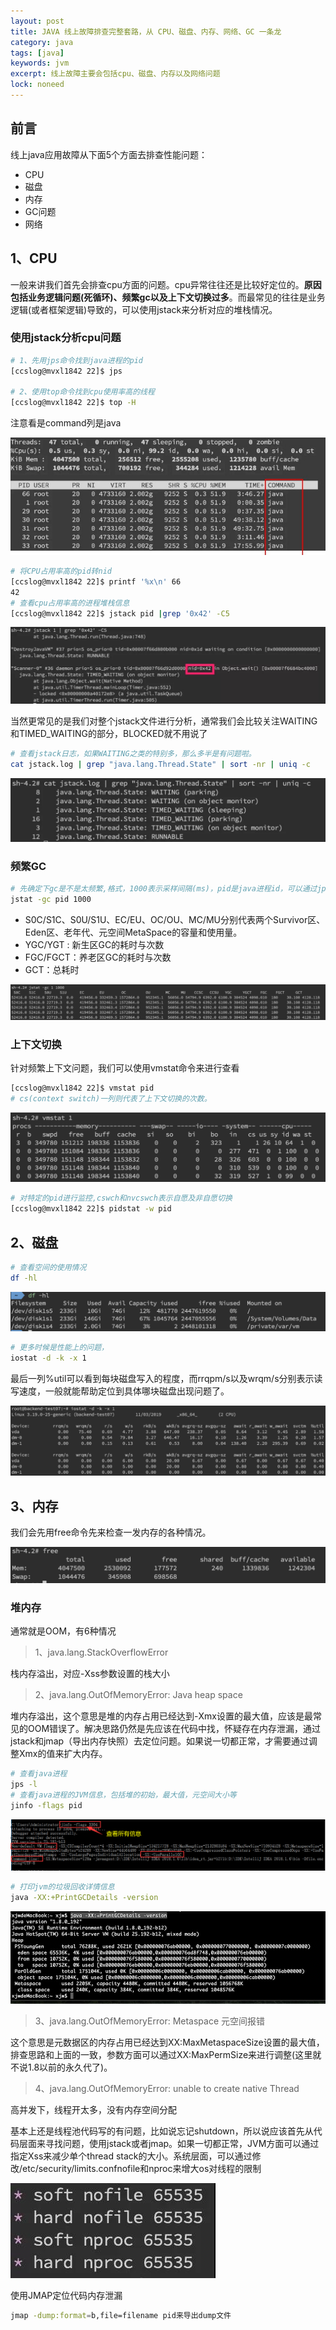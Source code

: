 ```yaml
---
layout: post
title: JAVA 线上故障排查完整套路，从 CPU、磁盘、内存、网络、GC 一条龙
category: java
tags: [java]
keywords: jvm
excerpt: 线上故障主要会包括cpu、磁盘、内存以及网络问题
lock: noneed
---
```


## 前言

线上java应用故障从下面5个方面去排查性能问题：

- CPU
- 磁盘
- 内存
- GC问题
- 网络

## 1、CPU

一般来讲我们首先会排查cpu方面的问题。cpu异常往往还是比较好定位的。**原因包括业务逻辑问题(死循环)、频繁gc以及上下文切换过多**。而最常见的往往是业务逻辑(或者框架逻辑)导致的，可以使用jstack来分析对应的堆栈情况。

### 使用jstack分析cpu问题

```sh
# 1、先用jps命令找到java进程的pid
[ccslog@mvxl1842 22]$ jps

# 2、使用top命令找到cpu使用率高的线程
[ccslog@mvxl1842 22]$ top -H
```

注意看是command列是java

![](\assets\images\2020\java\top-java.jpg)

```sh
# 将CPU占用率高的pid转nid
[ccslog@mvxl1842 22]$ printf '%x\n' 66
42
# 查看cpu占用率高的进程堆栈信息
[ccslog@mvxl1842 22]$ jstack pid |grep '0x42' -C5
```

![](\assets\images\2020\java\top-java-2.jpg)

当然更常见的是我们对整个jstack文件进行分析，通常我们会比较关注WAITING和TIMED_WAITING的部分，BLOCKED就不用说了

```sh
# 查看jstack日志，如果WAITING之类的特别多，那么多半是有问题啦。
cat jstack.log | grep "java.lang.Thread.State" | sort -nr | uniq -c
```

![](\assets\images\2020\java\jstack-log.jpg)

### 频繁GC

```sh
# 先确定下gc是不是太频繁,格式，1000表示采样间隔(ms)，pid是java进程id，可以通过jps命令获取，或者top命令获取
jstat -gc pid 1000
```

- S0C/S1C、S0U/S1U、EC/EU、OC/OU、MC/MU分别代表两个Survivor区、Eden区、老年代、元空间MetaSpace的容量和使用量。
- YGC/YGT : 新生区GC的耗时与次数
- FGC/FGCT：养老区GC的耗时与次数
- GCT：总耗时

![](\assets\images\2020\java\top-java-3.jpg)

### 上下文切换

针对频繁上下文问题，我们可以使用vmstat命令来进行查看

```sh
[ccslog@mvxl1842 22]$ vmstat pid 
# cs(context switch)一列则代表了上下文切换的次数。
```

![](\assets\images\2020\java\top-java-4.jpg)

```sh
# 对特定的pid进行监控,cswch和nvcswch表示自愿及非自愿切换
[ccslog@mvxl1842 22]$ pidstat -w pid 
```



## 2、磁盘

```sh
# 查看空间的使用情况
df -hl
```

![](\assets\images\2020\java\df-hl.png)

```sh
# 更多时候是性能上的问题，
iostat -d -k -x 1
```

最后一列%util可以看到每块磁盘写入的程度，而rrqpm/s以及wrqm/s分别表示读写速度，一般就能帮助定位到具体哪块磁盘出现问题了。

![](\assets\images\2020\java\iostat.png)

## 3、内存

我们会先用free命令先来检查一发内存的各种情况。

![](\assets\images\2020\java\top-java-6.jpg)

### 堆内存

通常就是OOM，有6种情况

> 1、java.lang.StackOverflowError

栈内存溢出，对应-Xss参数设置的栈大小

> 2、java.lang.OutOfMemoryError: Java heap space

堆内存溢出，这个意思是堆的内存占用已经达到-Xmx设置的最大值，应该是最常见的OOM错误了。解决思路仍然是先应该在代码中找，怀疑存在内存泄漏，通过jstack和jmap（导出内存快照）去定位问题。如果说一切都正常，才需要通过调整Xmx的值来扩大内存。

```sh
# 查看java进程 
jps -l
# 查看java进程的JVM信息，包括堆的初始，最大值，元空间大小等
jinfo -flags pid
```

![](\assets\images\2020\java\jinfo.png)

```sh
# 打印jvm的垃圾回收详情信息
java -XX:+PrintGCDetails -version
```

![](\assets\images\2020\java\java-print-gcdetails.jpg)



> 3、java.lang.OutOfMemoryError: Metaspace 元空间报错

这个意思是元数据区的内存占用已经达到XX:MaxMetaspaceSize设置的最大值，排查思路和上面的一致，参数方面可以通过XX:MaxPermSize来进行调整(这里就不说1.8以前的永久代了)。

> 4、java.lang.OutOfMemoryError: unable to create  native Thread

高并发下，线程开太多，没有内存空间分配

基本上还是线程池代码写的有问题，比如说忘记shutdown，所以说应该首先从代码层面来寻找问题，使用jstack或者jmap。如果一切都正常，JVM方面可以通过指定Xss来减少单个thread stack的大小。系统层面，可以通过修改/etc/security/limits.confnofile和nproc来增大os对线程的限制

![](\assets\images\2020\java\linux-thread-limit.jpg)

使用JMAP定位代码内存泄漏

```sh
jmap -dump:format=b,file=filename pid来导出dump文件
```



